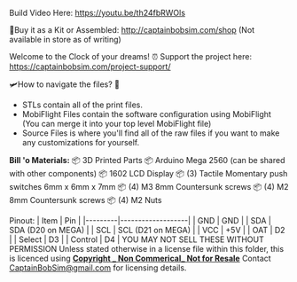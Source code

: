 Build Video Here: https://youtu.be/th24fbRWOls

🛒Buy it as a Kit or Assembled: http://captainbobsim.com/shop (Not available in store as of writing)

Welcome to the Clock of your dreams! ⏰
Support the project here: https://captainbobsim.com/project-support/

🛩How to navigate the files? 🧭
- STLs contain all of the print files. 
- MobiFlight Files contain the software configuration using MobiFlight (You can merge it into your top level MobiFlight file)
- Source Files is where you'll find all of the raw files if you want to make any customizations for yourself.



__Bill 'o Materials:__
📦 3D Printed Parts
📦 Arduino Mega 2560 (can be shared with other components)
📦 1602 LCD Display
📦 (3) Tactile Momentary push switches 6mm x 6mm x 7mm
📦 (4) M3 8mm Countersunk screws
📦 (4) M2 8mm Countersunk screws
📦 (4) M2 Nuts


Pinout: 
| Item    | Pin               |
|---------|-------------------|
| GND     | GND               |
| SDA     | SDA (D20 on MEGA) |
| SCL     | SCL (D21 on MEGA) |
| VCC     | +5V               |
| OAT     | D2                |
| Select  | D3                |
| Control | D4                |
YOU MAY NOT SELL THESE WITHOUT PERMISSION
Unless stated otherwise in a license file within this folder, this is licenced using
**[Copyright _ Non Commerical_ Not for Resale](https://creativecommons.org/licenses/by-nc/4.0/)**
Contact CaptainBobSim@gmail.com for licensing details.



